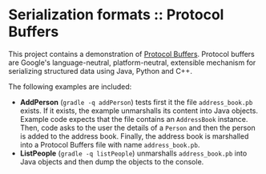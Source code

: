 # Serialization formats :: Protocol Buffers
This project contains a demonstration of [Protocol Buffers](https://developers.google.com/protocol-buffers/). Protocol buffers are Google's language-neutral, platform-neutral, extensible mechanism for serializing structured data using Java, Python and C++.

The following examples are included:
* __AddPerson__ (```gradle -q addPerson```) tests first it the file ```address_book.pb``` exists. If it exists, the example unmarshalls its content into Java objects. Example code expects that the file contains an ```AddressBook``` instance. Then, code asks to the user the details of a ```Person``` and then the person is added to the address book. Finally, the address book is marshalled into a Protocol Buffers file with name ```address_book.pb```.
* __ListPeople__ (```gradle -q listPeople```) unmarshalls ```address_book.pb``` into Java objects and then dump the objects to the console.
